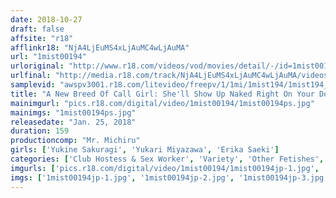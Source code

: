 ```yaml
---
date: 2018-10-27
draft: false
affsite: "r18"
afflinkr18: "NjA4LjEuMS4xLjAuMC4wLjAuMA"
url: "1mist00194"
urloriginal: "http://www.r18.com/videos/vod/movies/detail/-/id=1mist00194"
urlfinal: "http://media.r18.com/track/NjA4LjEuMS4xLjAuMC4wLjAuMA/videos/vod/movies/detail/-/id=1mist00194"
samplevid: "awspv3001.r18.com/litevideo/freepv/1/1mi/1mist194/1mist194_dmb_w.mp4"
title: "A New Breed Of Call Girl: She'll Show Up Naked Right On Your Doorstep! She'll Blow, You Fuck You, Whatever You Desire! She'll Even Let You Slip Your Cock Inside Her Pussy While You're Supposed To Be Thigh Fucking Her! Get Off As Many Times As You Like During The Time You've Paid For - She's Even Down For A Creampie! 2"
mainimgurl: "pics.r18.com/digital/video/1mist00194/1mist00194ps.jpg"
mainimgs: "1mist00194ps.jpg"
releasedate: "Jan. 25, 2018"
duration: 159
productioncomp: "Mr. Michiru"
girls: ['Yukine Sakuragi', 'Yukari Miyazawa', 'Erika Saeki']
categories: ['Club Hostess & Sex Worker', 'Variety', 'Other Fetishes', 'Creampie', 'Hi-Def']
imgurls: ['pics.r18.com/digital/video/1mist00194/1mist00194jp-1.jpg', 'pics.r18.com/digital/video/1mist00194/1mist00194jp-2.jpg', 'pics.r18.com/digital/video/1mist00194/1mist00194jp-3.jpg', 'pics.r18.com/digital/video/1mist00194/1mist00194jp-4.jpg', 'pics.r18.com/digital/video/1mist00194/1mist00194jp-5.jpg', 'pics.r18.com/digital/video/1mist00194/1mist00194jp-6.jpg', 'pics.r18.com/digital/video/1mist00194/1mist00194jp-7.jpg', 'pics.r18.com/digital/video/1mist00194/1mist00194jp-8.jpg', 'pics.r18.com/digital/video/1mist00194/1mist00194jp-9.jpg', 'pics.r18.com/digital/video/1mist00194/1mist00194jp-10.jpg', 'pics.r18.com/digital/video/1mist00194/1mist00194jp-11.jpg', 'pics.r18.com/digital/video/1mist00194/1mist00194jp-12.jpg', 'pics.r18.com/digital/video/1mist00194/1mist00194jp-13.jpg', 'pics.r18.com/digital/video/1mist00194/1mist00194jp-14.jpg', 'pics.r18.com/digital/video/1mist00194/1mist00194jp-15.jpg', 'pics.r18.com/digital/video/1mist00194/1mist00194jp-16.jpg', 'pics.r18.com/digital/video/1mist00194/1mist00194jp-17.jpg', 'pics.r18.com/digital/video/1mist00194/1mist00194jp-18.jpg', 'pics.r18.com/digital/video/1mist00194/1mist00194jp-19.jpg', 'pics.r18.com/digital/video/1mist00194/1mist00194jp-20.jpg']
imgs: ['1mist00194jp-1.jpg', '1mist00194jp-2.jpg', '1mist00194jp-3.jpg', '1mist00194jp-4.jpg', '1mist00194jp-5.jpg', '1mist00194jp-6.jpg', '1mist00194jp-7.jpg', '1mist00194jp-8.jpg', '1mist00194jp-9.jpg', '1mist00194jp-10.jpg', '1mist00194jp-11.jpg', '1mist00194jp-12.jpg', '1mist00194jp-13.jpg', '1mist00194jp-14.jpg', '1mist00194jp-15.jpg', '1mist00194jp-16.jpg', '1mist00194jp-17.jpg', '1mist00194jp-18.jpg', '1mist00194jp-19.jpg', '1mist00194jp-20.jpg']
---
```

